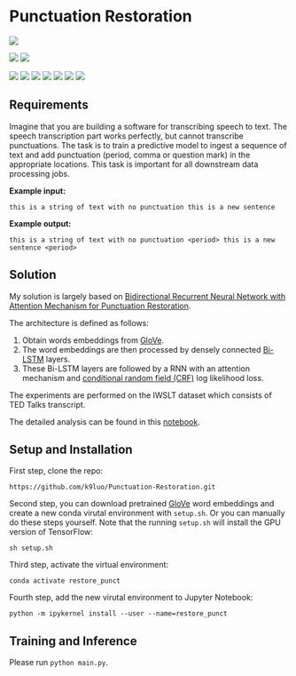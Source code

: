 Punctuation Restoration
====================================================================
![](https://img.shields.io/badge/linux-ubuntu-red.svg)

![](https://img.shields.io/badge/cuda-10.0.130-green.svg)
![](https://img.shields.io/badge/python-3.7.6-green.svg)

![](https://img.shields.io/badge/tensorflow-1.14.0-blue.svg)
![](https://img.shields.io/badge/numpy-1.19.1-blue.svg)
![](https://img.shields.io/badge/ujson-4.0.1-blue.svg)
![](https://img.shields.io/badge/jupyter-1.0.0-blue.svg)
![](https://img.shields.io/badge/ipython-7.18.1-blue.svg)
![](https://img.shields.io/badge/pandas-1.1.3-blue.svg)
![](https://img.shields.io/badge/tqdm-4.50.2-blue.svg)

## Requirements

Imagine that you are building a software for transcribing speech to text. The speech transcription part works perfectly, but cannot transcribe punctuations. The task is to train a predictive model to ingest a sequence of text and add punctuation (period, comma or question mark) in the appropriate locations. This task is important for all downstream data processing jobs.

**Example input:**
 
```this is a string of text with no punctuation this is a new sentence```
 
**Example output:**
 
```this is a string of text with no punctuation <period> this is a new sentence <period>```

## Solution

My solution is largely based on [Bidirectional Recurrent Neural Network with Attention Mechanism for Punctuation Restoration](https://www.isca-speech.org/archive/Interspeech_2016/pdfs/1517.PDF).

The architecture is defined as follows:
1. Obtain words embeddings from [GloVe](https://nlp.stanford.edu/projects/glove/).
2. The word embeddings are then processed by densely connected [Bi-LSTM](https://arxiv.org/pdf/1303.5778.pdf) layers.
3. These Bi-LSTM layers are followed by a RNN with an attention mechanism and [conditional random field (CRF)](https://repository.upenn.edu/cgi/viewcontent.cgi?article=1162&context=cis_papers) log likelihood loss.

The experiments are performed on the IWSLT dataset which consists of TED Talks transcript.

The detailed analysis can be found in this [notebook](https://github.com/k9luo/Punctuation-Restoration/blob/main/main.ipynb).

## Setup and Installation

First step, clone the repo:

```https://github.com/k9luo/Punctuation-Restoration.git```

Second step, you can download pretrained [GloVe](https://nlp.stanford.edu/projects/glove/) word embeddings and create a new conda virutal environment with `setup.sh`. Or you can manually do these steps yourself. Note that the running `setup.sh` will install the GPU version of TensorFlow:

```sh setup.sh```

Third step, activate the virtual environment:

```conda activate restore_punct```

Fourth step, add the new virutal environment to Jupyter Notebook:

```python -m ipykernel install --user --name=restore_punct```

## Training and Inference

Please run `python main.py`.
